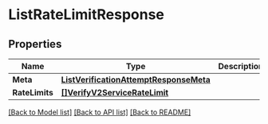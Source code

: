 # ListRateLimitResponse

## Properties

Name | Type | Description | Notes
------------ | ------------- | ------------- | -------------
**Meta** | [**ListVerificationAttemptResponseMeta**](ListVerificationAttemptResponse_meta.md) |  | [optional] 
**RateLimits** | [**[]VerifyV2ServiceRateLimit**](verify.v2.service.rate_limit.md) |  | [optional] 

[[Back to Model list]](../README.md#documentation-for-models) [[Back to API list]](../README.md#documentation-for-api-endpoints) [[Back to README]](../README.md)


